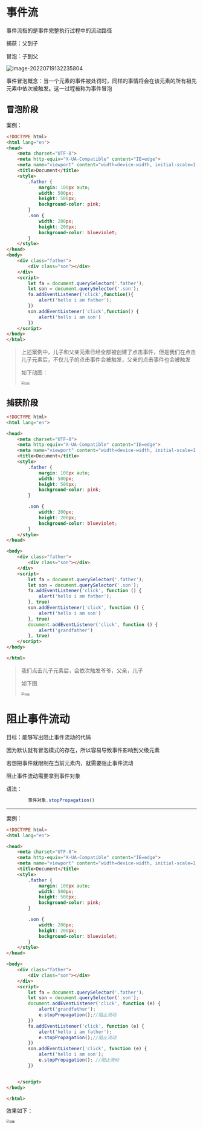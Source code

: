 # 事件流

事件流指的是事件完整执行过程中的流动路径

捕获：父到子

冒泡：子到父

![image-20220719132235804](https://static.meowrain.cn/i/2022/07/19/lval9u-3.png)

事件冒泡概念：当一个元素的事件被处罚时，同样的事情将会在该元素的所有祖先元素中依次被触发。这一过程被称为事件冒泡

## 冒泡阶段

案例：

```html
<!DOCTYPE html>
<html lang="en">
<head>
    <meta charset="UTF-8">
    <meta http-equiv="X-UA-Compatible" content="IE=edge">
    <meta name="viewport" content="width=device-width, initial-scale=1.0">
    <title>Document</title>
    <style>
        .father {
            margin: 100px auto;
            width: 500px;
            height: 500px;
            background-color: pink;
        }
        .son {
            width: 200px;
            height: 200px;
            background-color: blueviolet;
        }
    </style>
</head>
<body>
    <div class="father">
        <div class="son"></div>
    </div>
    <script>
        let fa = document.querySelector('.father');
        let son = document.querySelector('.son');
        fa.addEventListener('click',function(){
            alert('hello i am father');
        })
        son.addEventListener('click',function() {
            alert('hello i am son')
        })
    </script>
</body>
</html>
```

> 上述案例中，儿子和父亲元素已经全部被创建了点击事件，但是我们在点击儿子元素后，不仅儿子的点击事件会被触发，父亲的点击事件也会被触发
>
> 如下动图：
>
> <img src="https://static.meowrain.cn/i/2022/07/19/ll5xho-3.gif" alt="动画" style="zoom:50%;" />



## 捕获阶段

```html
<!DOCTYPE html>
<html lang="en">

<head>
    <meta charset="UTF-8">
    <meta http-equiv="X-UA-Compatible" content="IE=edge">
    <meta name="viewport" content="width=device-width, initial-scale=1.0">
    <title>Document</title>
    <style>
        .father {
            margin: 100px auto;
            width: 500px;
            height: 500px;
            background-color: pink;
        }

        .son {
            width: 200px;
            height: 200px;
            background-color: blueviolet;
        }
    </style>
</head>

<body>
    <div class="father">
        <div class="son"></div>
    </div>
    <script>
        let fa = document.querySelector('.father');
        let son = document.querySelector('.son');
        fa.addEventListener('click', function () {
            alert('hello i am father');
        }, true)
        son.addEventListener('click', function () {
            alert('hello i am son')
        }, true)
        document.addEventListener('click', function () {
            alert('grandfather')
        }, true)
    </script>
</body>

</html>
```

> 我们点击儿子元素后，会依次触发爷爷，父亲，儿子
>
> 如下图
>
> <img src="https://static.meowrain.cn/i/2022/07/19/lqf1l1-3.gif" alt="动画" style="zoom:50%;" />

 

# 阻止事件流动

目标：能够写出阻止事件流动的代码

因为默认就有冒泡模式的存在，所以容易导致事件影响到父级元素

若想把事件就限制在当前元素内，就需要阻止事件流动

阻止事件流动需要拿到事件对象

语法：

```javascript
        事件对象.stopPropagation()
```

---



案例：

```html
<!DOCTYPE html>
<html lang="en">

<head>
    <meta charset="UTF-8">
    <meta http-equiv="X-UA-Compatible" content="IE=edge">
    <meta name="viewport" content="width=device-width, initial-scale=1.0">
    <title>Document</title>
    <style>
        .father {
            margin: 100px auto;
            width: 500px;
            height: 500px;
            background-color: pink;
        }

        .son {
            width: 200px;
            height: 200px;
            background-color: blueviolet;
        }
    </style>
</head>

<body>
    <div class="father">
        <div class="son"></div>
    </div>
    <script>
        let fa = document.querySelector('.father');
        let son = document.querySelector('.son');
        document.addEventListener('click', function (e) {
            alert('grandfather');
            e.stopPropagation();//阻止流动
        })
        fa.addEventListener('click', function (e) {
            alert('hello i am father');
            e.stopPropagation();//阻止流动
        })
        son.addEventListener('click', function (e) {
            alert('hello i am son');
            e.stopPropagation(); //阻止流动
        })


    </script>
</body>

</html>
```

效果如下：

<img src="https://static.meowrain.cn/i/2022/07/19/m0ki1x-3.gif" alt="动画" style="zoom:50%;" />